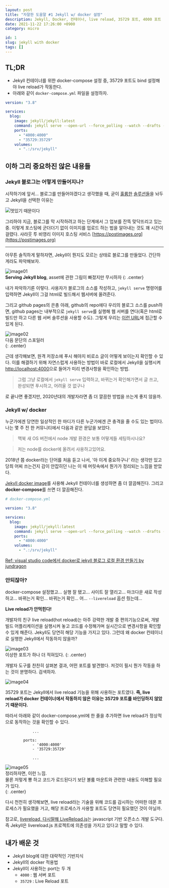 ```yaml
---
layout: post
title: "자잘한 도움말 #1 Jekyll w/ docker 설정"
description: Jekyll, Docker, 컨테이너, live reload, 35729 포트, 4000 포트
date: 2021-11-22 17:26:00 +0900
category: micro

id: 1
slug: jekyll with docker
tags: []
---
```


## TL;DR

- Jekyll 컨테이너를 위한 docker-compose 설정 중, 35729 포트도 bind 설정해야 live reload가 작동한다.
- 아래와 같이 `docker-compose.yml` 파일을 설정하자.

```yml
version: "3.8"

services:
  blog:
    image: jekyll/jekyll:latest
    command: jekyll serve --open-url --force_polling --watch --drafts --livereload --trace
    ports:
      - "4000:4000"
      - "35729:35729"
    volumes:
      - ".:/srv/jekyll"
```

## 이하 그리 중요하진 않은 내용들

### Jekyll 블로그는 어떻게 만들어지나?

시작하기에 앞서... 블로그를 만들어야겠다고 생각했을 때, 굳이 [훌륭한](https://www.tistory.com/) [솔루션들](https://velog.io/)을 놔두고 Jekyll을 선택한 이유는

![멋있기 때문이다](https://i.postimg.cc/gjDjjDK3/coollooking.jpg)

그리하야 지금, 블로그를 막 시작하려고 하는 단계에서 그 업보를 잔뜩 맞닥뜨리고 있는 중. 이렇게 포스팅에 군더더기 없이 이미지를 업로드 하는 법을 알아내는 것도 꽤 시간이 걸렸다. 샤라웃 투 비영리 이미지 호스팅 서비스 [https://postimages.org](https://postimages.org)

---

아무튼 솔직하게 말하자면, Jekyll이 뭔지도 모르는 상태로 블로그를 만들었다. 간단하게라도 파악해보자.

![image01](/assets/pictures/tip01-01.png)  
**Serving Jekyll blog**, asset에 관한 그림이 빠졌지만 무시하자
{: .center}

내가 파악하기론 이렇다. 사용자가 블로그의 소스를 작성하고, `jekyll serve` 명령어를 입력하면 Jekyll이 그걸 html로 빌드해서 웹서버에 올려준다.

그리고 github pages의 은총 아래, github의 repo에다 우리의 블로그 소스를 push하면, github pages는 내부적으로 `jekyll serve`를 실행해 웹 서버를 연다(혹은 html로 빌드만 하고 다른 웹 서버 솔루션을 사용할 수도). 그렇게 우리는 [이런 URL](https://blog.anteater-lab.link/)에 접근할 수 있게 된다.

![image02](/assets/pictures/tip01-02.png)  
다음 문단의 스포일러  
{: .center}

근데 생각해보면, 원격 저장소에 푸시 해야지 비로소 글이 어떻게 보이는지 확인할 수 있다. 이를 해결하기 위해 자연스럽게 사용하는 방법이 바로 로컬에서 Jekyll을 실행시켜 [http://localhost:4000](http://localhost:4000)으로 들어가 미리 변경사항을 확인하는 방법.

> 그럼 그냥 로컬에서 `jekyll serve` 입력하고, 바뀌는거 확인해가면서 글 쓰고, 완성되면 푸시하고, 어려울 것 없구나

로 끝나면 좋겠지만, 2020년대의 개발자라면 좀 더 깔끔한 방법을 쓰는게 좋지 않을까.

### Jekyll w/ docker

누군가에겐 당연한 일상적인 한 마디가 다른 누군가에겐 큰 충격을 줄 수도 있는 법이다. 나는 몇 주 전 한 커뮤니티에서 다음과 같은 문답을 보았다.

> 맥북 새 OS 버전에서 node 개발 환경은 보통 어떻게들 세팅하시나요?

> 저는 node를 docker에 올려서 사용하고있어요.

2018년 쯤 docker라는 단어를 처음 듣고 나서, '아 이게 중요하구나' 라는 생각만 있고 당최 어찌 쓰는건지 감이 안잡히던 나는 이 때 머릿속에서 뭔가가 정리되는 느낌을 받았다.

[Jekyll docker image](https://hub.docker.com/r/jekyll/jekyll/)를 사용해 Jekyll 컨테이너를 생성하면 좀 더 깔끔해진다. 그리고 **docker-compose**를 쓰면 더 깔끔해진다.

```yml
# docker-compose.yml

version: "3.8"

services:
  blog:
    image: jekyll/jekyll:latest
    command: jekyll serve --open-url --force_polling --watch --drafts --livereload --trace
    ports:
      - "4000:4000"
    volumes:
      - ".:/srv/jekyll"
```

[Ref: visual studio code에서 docker로 jekyll 블로그 로컬 환경 만들기 by jundragon](https://velog.io/@jundragon/visual-studio-code%EC%97%90%EC%84%9C-docker%EB%A1%9C-jekyll-%EB%B8%94%EB%A1%9C%EA%B7%B8-%EB%A1%9C%EC%BB%AC-%ED%99%98%EA%B2%BD-%EB%A7%8C%EB%93%A4%EA%B8%B0)

### 안되잖아?

docker-compose 설정했고... 실행 잘 됐고... 사이트 잘 열리고... 마크다운 새로 작성하고... 바뀌는거 확인... 바뀌는거 확인... 어... `--livereload` 옵션 줬는데...

**Live reload가 안먹힌다!**

개발자의 친구 live reload(hot reload)는 아주 강력한 개발 중 편의기능으로써, 개발 빌드 어플리케이션을 실행시켜 놓고 코드를 수정해가며 실시간으로 변경사항을 확인할 수 있게 해준다. Jekyll도 당연히 해당 기능을 가지고 있다. 그런데 왜 docker 컨테이너로 실행한 Jekyll에서 작동하지 않을까?

![image03](/assets/pictures/tip01-03.png)  
이상한 포트가 하나 더 적혀있다.
{: .center}

개발자 도구를 찬찬히 살펴본 결과, 어떤 포트를 발견했다. 저것이 필시 뭔가 작동을 하는 것이 분명하다. 검색하자.

![image04](/assets/pictures/tip01-04.png)

35729 포트는 Jekyll에서 live reload 기능을 위해 사용하는 포트였다. **즉, live reload가 docker 컨테이너에서 작동하지 않은 이유는 35729 포트를 바인딩하지 않았기 때문이다.**

따라서 아래와 같이 docker-compose.yml에 한 줄을 추가하면 live reload가 정상적으로 동작하는 것을 확인할 수 있다.

```
            ...

        ports:
            - '4000:4000'
            - '35729:35729'

            ...
```

![image05](/assets/pictures/tip01-05.png)  
정리하자면, 이런 느낌.  
물론 저렇게 뿅 하고 코드가 로드된다기 보단 볼륨 마운트와 관련한 내용도 이해할 필요가 있다.  
{: .center}

다시 천천히 생각해보면, live reload라는 기술을 위해 코드를 감시하는 어떠한 데몬 프로세스가 필요했을 거고, 해당 프로세스가 사용할 포트도 당연히 필요했던 것이 아닐까.

참고로, [livereload, 다시말해 LiveReload.js](https://github.com/livereload/livereload-js)는 javascript 기반 오픈소스 개발 도구다. 즉 Jekyll은 livereload.js 프로젝트에 의존성을 가지고 있다고 말할 수 있다.

## 내가 배운 것

- Jekyll blog에 대한 대략적인 기반지식
- Jekyll의 docker 적용법
- Jekyll이 사용하는 port는 두 개
  - `4000` : 웹 서버 포트
  - `35729` : Live Reload 포트
